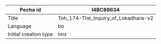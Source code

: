 |Pecha id | I4BC88634
| --- | --- 
|Title | Toh_174-The_Inquiry_of_Lokadhara-v2 
|Language | bo
|Initial creation type | tmx